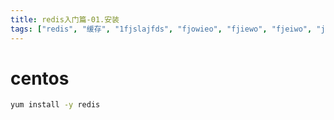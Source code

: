```yaml
---
title: redis入门篇-01.安装
tags: ["redis", "缓存", "1fjslajfds", "fjowieo", "fjiewo", "fjeiwo", "jife", "fjie", "jie", "jife"]
---
```

# centos
```bash
yum install -y redis
```
